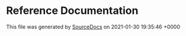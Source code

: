 # Reference Documentation

This file was generated by [SourceDocs](https://github.com/eneko/SourceDocs) on 2021-01-30 19:35:46 +0000